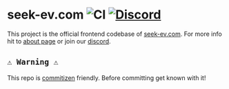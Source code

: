 # seek-ev.com ![CI](https://github.com/seek-ev/seek-ev.com/workflows/CI/badge.svg?branch=dev) [![Discord](https://img.shields.io/discord/736597524256915478?label=&logo=discord&logoColor=ffffff&color=7389D8&labelColor=6A7EC2)](https://discord.gg/GQ4ddQM) 

This project is the official frontend codebase of [seek-ev.com](http://seek-ev.com/). For more info hit to [about page](http://seek-ev.com/about) or join our [discord](https://discord.gg/GQ4ddQM).

## `⚠️ Warning ⚠️`

This repo is [commitizen](https://github.com/commitizen/cz-cli) friendly. Before committing get known with it!
